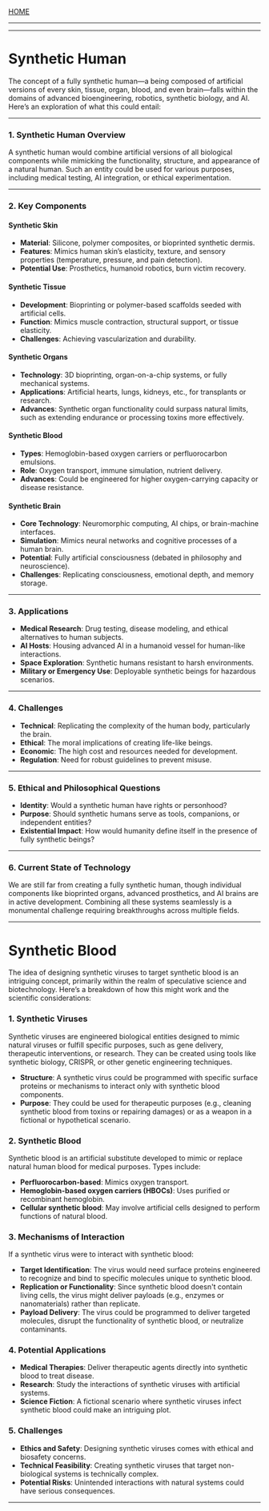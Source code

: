 [HOME](/README.md)    

---   



---   

# Synthetic Human   
The concept of a fully synthetic human—a being composed of artificial versions of every skin, tissue, organ, blood, and even brain—falls within the domains of advanced bioengineering, robotics, synthetic biology, and AI. Here’s an exploration of what this could entail:

---

### 1. **Synthetic Human Overview**
A synthetic human would combine artificial versions of all biological components while mimicking the functionality, structure, and appearance of a natural human. Such an entity could be used for various purposes, including medical testing, AI integration, or ethical experimentation.

---

### 2. **Key Components**

#### **Synthetic Skin**
- **Material**: Silicone, polymer composites, or bioprinted synthetic dermis.
- **Features**: Mimics human skin’s elasticity, texture, and sensory properties (temperature, pressure, and pain detection).
- **Potential Use**: Prosthetics, humanoid robotics, burn victim recovery.

#### **Synthetic Tissue**
- **Development**: Bioprinting or polymer-based scaffolds seeded with artificial cells.
- **Function**: Mimics muscle contraction, structural support, or tissue elasticity.
- **Challenges**: Achieving vascularization and durability.

#### **Synthetic Organs**
- **Technology**: 3D bioprinting, organ-on-a-chip systems, or fully mechanical systems.
- **Applications**: Artificial hearts, lungs, kidneys, etc., for transplants or research.
- **Advances**: Synthetic organ functionality could surpass natural limits, such as extending endurance or processing toxins more effectively.

#### **Synthetic Blood**
- **Types**: Hemoglobin-based oxygen carriers or perfluorocarbon emulsions.
- **Role**: Oxygen transport, immune simulation, nutrient delivery.
- **Advances**: Could be engineered for higher oxygen-carrying capacity or disease resistance.

#### **Synthetic Brain**
- **Core Technology**: Neuromorphic computing, AI chips, or brain-machine interfaces.
- **Simulation**: Mimics neural networks and cognitive processes of a human brain.
- **Potential**: Fully artificial consciousness (debated in philosophy and neuroscience).
- **Challenges**: Replicating consciousness, emotional depth, and memory storage.

---

### 3. **Applications**
- **Medical Research**: Drug testing, disease modeling, and ethical alternatives to human subjects.
- **AI Hosts**: Housing advanced AI in a humanoid vessel for human-like interactions.
- **Space Exploration**: Synthetic humans resistant to harsh environments.
- **Military or Emergency Use**: Deployable synthetic beings for hazardous scenarios.

---

### 4. **Challenges**
- **Technical**: Replicating the complexity of the human body, particularly the brain.
- **Ethical**: The moral implications of creating life-like beings.
- **Economic**: The high cost and resources needed for development.
- **Regulation**: Need for robust guidelines to prevent misuse.

---

### 5. **Ethical and Philosophical Questions**
- **Identity**: Would a synthetic human have rights or personhood?
- **Purpose**: Should synthetic humans serve as tools, companions, or independent entities?
- **Existential Impact**: How would humanity define itself in the presence of fully synthetic beings?

---

### 6. **Current State of Technology**
We are still far from creating a fully synthetic human, though individual components like bioprinted organs, advanced prosthetics, and AI brains are in active development. Combining all these systems seamlessly is a monumental challenge requiring breakthroughs across multiple fields.

---   

# Synthetic Blood   

The idea of designing synthetic viruses to target synthetic blood is an intriguing concept, primarily within the realm of speculative science and biotechnology. Here’s a breakdown of how this might work and the scientific considerations:

### 1. **Synthetic Viruses**
Synthetic viruses are engineered biological entities designed to mimic natural viruses or fulfill specific purposes, such as gene delivery, therapeutic interventions, or research. They can be created using tools like synthetic biology, CRISPR, or other genetic engineering techniques.

- **Structure**: A synthetic virus could be programmed with specific surface proteins or mechanisms to interact only with synthetic blood components.
- **Purpose**: They could be used for therapeutic purposes (e.g., cleaning synthetic blood from toxins or repairing damages) or as a weapon in a fictional or hypothetical scenario.

### 2. **Synthetic Blood**
Synthetic blood is an artificial substitute developed to mimic or replace natural human blood for medical purposes. Types include:
- **Perfluorocarbon-based**: Mimics oxygen transport.
- **Hemoglobin-based oxygen carriers (HBOCs)**: Uses purified or recombinant hemoglobin.
- **Cellular synthetic blood**: May involve artificial cells designed to perform functions of natural blood.

### 3. **Mechanisms of Interaction**
If a synthetic virus were to interact with synthetic blood:
- **Target Identification**: The virus would need surface proteins engineered to recognize and bind to specific molecules unique to synthetic blood.
- **Replication or Functionality**: Since synthetic blood doesn't contain living cells, the virus might deliver payloads (e.g., enzymes or nanomaterials) rather than replicate.
- **Payload Delivery**: The virus could be programmed to deliver targeted molecules, disrupt the functionality of synthetic blood, or neutralize contaminants.

### 4. **Potential Applications**
- **Medical Therapies**: Deliver therapeutic agents directly into synthetic blood to treat disease.
- **Research**: Study the interactions of synthetic viruses with artificial systems.
- **Science Fiction**: A fictional scenario where synthetic viruses infect synthetic blood could make an intriguing plot.

### 5. **Challenges**
- **Ethics and Safety**: Designing synthetic viruses comes with ethical and biosafety concerns.
- **Technical Feasibility**: Creating synthetic viruses that target non-biological systems is technically complex.
- **Potential Risks**: Unintended interactions with natural systems could have serious consequences.

---   
